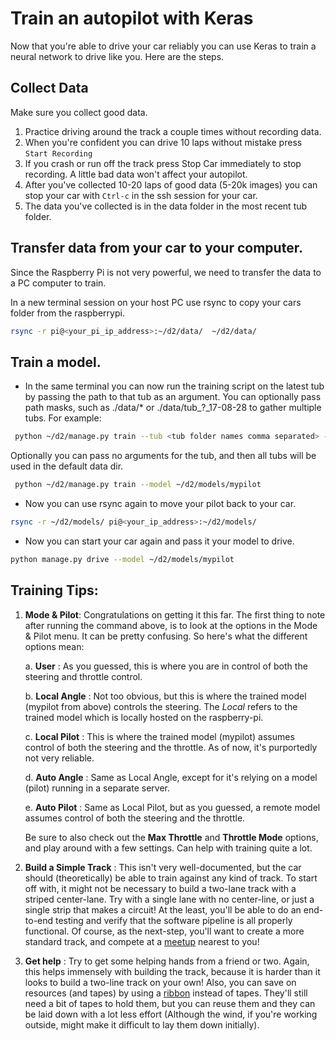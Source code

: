 # Train an autopilot with Keras

Now that you're able to drive your car reliably you can use Keras to train a
neural network to drive like you. Here are the steps.

## Collect Data

Make sure you collect good data. 

1. Practice driving around the track a couple times without recording data.
2. When you're confident you can drive 10 laps without mistake press `Start Recording`
3. If you crash or run off the track press Stop Car immediately to stop recording. 
A little bad data won't affect your autopilot. 
4. After you've collected 10-20 laps of good data (5-20k images) you can stop 
your car with `Ctrl-c` in the ssh session for your car.
5. The data you've collected is in the data folder in the most recent tub folder.


## Transfer data from your car to your computer. 

Since the Raspberry Pi is not very powerful, we need to transfer the data
to a PC computer to train.

In a new terminal session on your host PC use rsync to copy your cars 
folder from the raspberrypi.
```bash
rsync -r pi@<your_pi_ip_address>:~/d2/data/  ~/d2/data/
```


## Train a model.
* In the same terminal you can now run the training script on the latest tub by passing the path to that tub as an argument. You can optionally pass path masks, such as ./data/* or ./data/tub_?_17-08-28 to gather multiple tubs. For example:
```bash
 python ~/d2/manage.py train --tub <tub folder names comma separated> --model ./models/mypilot
```
Optionally you can pass no arguments for the tub, and then all tubs will be used in the default data dir.
```bash
 python ~/d2/manage.py train --model ~/d2/models/mypilot
```


* Now you can use rsync again to move your pilot back to your car. 
```bash
rsync -r ~/d2/models/ pi@<your_ip_address>:~/d2/models/
```

* Now you can start your car again and pass it your model to drive.
```bash
python manage.py drive --model ~/d2/models/mypilot
```

## Training Tips:


1. **Mode & Pilot**: Congratulations on getting it this far. The first thing to note after running the command above, is to look at the options in the Mode & Pilot menu. It can be pretty confusing. So here's what the different options mean:
	
	a. **User** : As you guessed, this is where you are in control of both the steering and throttle control.
	
	b. **Local Angle** : Not too obvious, but this is where the trained model (mypilot from above) controls the steering. The _Local_ refers to the trained model which is locally hosted on the raspberry-pi.
	
	c. **Local Pilot** : This is where the trained model (mypilot) assumes control of both the steering and the throttle. As of now, it's purportedly not very reliable.
	
	d. **Auto Angle** : Same as Local Angle, except for it's relying on a model (pilot) running in a separate server. 
	
	e. **Auto Pilot** : Same as Local Pilot, but as you guessed, a remote model assumes control of both the steering and the throttle.

    Be sure to also check out the **Max Throttle** and **Throttle Mode** options, and play around with a few settings. Can help with training quite a lot. 

2. **Build a Simple Track** : This isn't very well-documented, but the car should (theoretically) be able to train against any kind of track. To start off with, it might not be necessary to build a two-lane track with a striped center-lane. Try with a single lane with no center-line, or just a single strip that makes a circuit! At the least, you'll be able to do an end-to-end testing and verify that the software pipeline is all properly functional. Of course, as the next-step, you'll want to create a more standard track, and compete at a [meetup](https://diyrobocars.com/) nearest to you!

3. **Get help** : Try to get some helping hands from a friend or two. Again, this helps immensely with building the track, because it is harder than it looks to build a two-line track on your own! Also, you can save on resources (and tapes) by using a [ribbon](https://www.amazon.com/gp/product/B01M7ZA20R/ref=oh_aui_detailpage_o02_s00?ie=UTF8&psc=1) instead of tapes. They'll still need a bit of tapes to hold them, but you can reuse them and they can be laid down with a lot less effort (Although the wind, if you're working outside, might make it difficult to lay them down initially).
